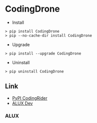 # CodingDrone


* Install
```
> pip install CodingDrone
> pip --no-cache-dir install CodingDrone
```

* Upgrade
```
> pip install --upgrade CodingDrone
```

* Uninstall
```
> pip uninstall CodingDrone
```



## Link

* [PyPI CodingRider](https://pypi.org/project/CodingDrone/)
* [ALUX Dev](http://dev.byrobot.co.kr/)


### ALUX

